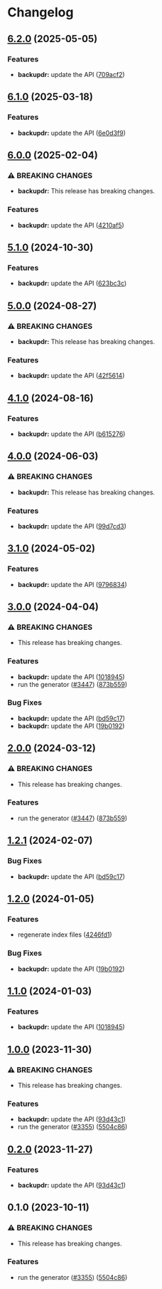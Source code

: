 # Changelog

## [6.2.0](https://github.com/googleapis/google-api-nodejs-client/compare/backupdr-v6.1.0...backupdr-v6.2.0) (2025-05-05)


### Features

* **backupdr:** update the API ([709acf2](https://github.com/googleapis/google-api-nodejs-client/commit/709acf2ec0788bc3f53e9b0a8cd66b615f214c61))

## [6.1.0](https://github.com/googleapis/google-api-nodejs-client/compare/backupdr-v6.0.0...backupdr-v6.1.0) (2025-03-18)


### Features

* **backupdr:** update the API ([6e0d3f9](https://github.com/googleapis/google-api-nodejs-client/commit/6e0d3f9f3ffee8e5df4ebb88e6e37ee634c89a92))

## [6.0.0](https://github.com/googleapis/google-api-nodejs-client/compare/backupdr-v5.1.0...backupdr-v6.0.0) (2025-02-04)


### ⚠ BREAKING CHANGES

* **backupdr:** This release has breaking changes.

### Features

* **backupdr:** update the API ([4210af5](https://github.com/googleapis/google-api-nodejs-client/commit/4210af5cf8e2132def50ef5bffd985b79f2502dd))

## [5.1.0](https://github.com/googleapis/google-api-nodejs-client/compare/backupdr-v5.0.0...backupdr-v5.1.0) (2024-10-30)


### Features

* **backupdr:** update the API ([623bc3c](https://github.com/googleapis/google-api-nodejs-client/commit/623bc3c89a413eba28cacc8e24a86db9be58bce7))

## [5.0.0](https://github.com/googleapis/google-api-nodejs-client/compare/backupdr-v4.1.0...backupdr-v5.0.0) (2024-08-27)


### ⚠ BREAKING CHANGES

* **backupdr:** This release has breaking changes.

### Features

* **backupdr:** update the API ([42f5614](https://github.com/googleapis/google-api-nodejs-client/commit/42f561492446c7acd519b2fae69d8d26826fa86b))

## [4.1.0](https://github.com/googleapis/google-api-nodejs-client/compare/backupdr-v4.0.0...backupdr-v4.1.0) (2024-08-16)


### Features

* **backupdr:** update the API ([b615276](https://github.com/googleapis/google-api-nodejs-client/commit/b6152763390c9b3d37678b84c522ab3c58c8debf))

## [4.0.0](https://github.com/googleapis/google-api-nodejs-client/compare/backupdr-v3.1.0...backupdr-v4.0.0) (2024-06-03)


### ⚠ BREAKING CHANGES

* **backupdr:** This release has breaking changes.

### Features

* **backupdr:** update the API ([99d7cd3](https://github.com/googleapis/google-api-nodejs-client/commit/99d7cd37e685cd9f1b669394d3edf882b7eae1db))

## [3.1.0](https://github.com/googleapis/google-api-nodejs-client/compare/backupdr-v3.0.0...backupdr-v3.1.0) (2024-05-02)


### Features

* **backupdr:** update the API ([9796834](https://github.com/googleapis/google-api-nodejs-client/commit/97968343e02bd85538961138f02ed20976f53a02))

## [3.0.0](https://github.com/googleapis/google-api-nodejs-client/compare/backupdr-v2.0.0...backupdr-v3.0.0) (2024-04-04)


### ⚠ BREAKING CHANGES

* This release has breaking changes.

### Features

* **backupdr:** update the API ([1018945](https://github.com/googleapis/google-api-nodejs-client/commit/10189457700ffa9745f4261a3953f21f3e8e12ac))
* run the generator ([#3447](https://github.com/googleapis/google-api-nodejs-client/issues/3447)) ([873b559](https://github.com/googleapis/google-api-nodejs-client/commit/873b55950bcf04db37f08e8a62caa6e4a9b9c487))


### Bug Fixes

* **backupdr:** update the API ([bd59c17](https://github.com/googleapis/google-api-nodejs-client/commit/bd59c17133bf7774288e315dfc9d95eb0a9b65f7))
* **backupdr:** update the API ([19b0192](https://github.com/googleapis/google-api-nodejs-client/commit/19b019219b696491ea603a8557212b4eee5535c4))

## [2.0.0](https://github.com/googleapis/google-api-nodejs-client/compare/backupdr-v1.2.1...backupdr-v2.0.0) (2024-03-12)


### ⚠ BREAKING CHANGES

* This release has breaking changes.

### Features

* run the generator ([#3447](https://github.com/googleapis/google-api-nodejs-client/issues/3447)) ([873b559](https://github.com/googleapis/google-api-nodejs-client/commit/873b55950bcf04db37f08e8a62caa6e4a9b9c487))

## [1.2.1](https://github.com/googleapis/google-api-nodejs-client/compare/backupdr-v1.2.0...backupdr-v1.2.1) (2024-02-07)


### Bug Fixes

* **backupdr:** update the API ([bd59c17](https://github.com/googleapis/google-api-nodejs-client/commit/bd59c17133bf7774288e315dfc9d95eb0a9b65f7))

## [1.2.0](https://github.com/googleapis/google-api-nodejs-client/compare/backupdr-v1.1.0...backupdr-v1.2.0) (2024-01-05)


### Features

* regenerate index files ([4246fd1](https://github.com/googleapis/google-api-nodejs-client/commit/4246fd1c6484dac0d636d48a2dfcbfcbb2668702))


### Bug Fixes

* **backupdr:** update the API ([19b0192](https://github.com/googleapis/google-api-nodejs-client/commit/19b019219b696491ea603a8557212b4eee5535c4))

## [1.1.0](https://github.com/googleapis/google-api-nodejs-client/compare/backupdr-v1.0.0...backupdr-v1.1.0) (2024-01-03)


### Features

* **backupdr:** update the API ([1018945](https://github.com/googleapis/google-api-nodejs-client/commit/10189457700ffa9745f4261a3953f21f3e8e12ac))

## [1.0.0](https://github.com/googleapis/google-api-nodejs-client/compare/backupdr-v0.2.0...backupdr-v1.0.0) (2023-11-30)


### ⚠ BREAKING CHANGES

* This release has breaking changes.

### Features

* **backupdr:** update the API ([93d43c1](https://github.com/googleapis/google-api-nodejs-client/commit/93d43c13985aa3e36f6029485ae7f72f7621f2a3))
* run the generator ([#3355](https://github.com/googleapis/google-api-nodejs-client/issues/3355)) ([5504c86](https://github.com/googleapis/google-api-nodejs-client/commit/5504c86fd61740886047320e2ed70f02a164acd7))

## [0.2.0](https://github.com/googleapis/google-api-nodejs-client/compare/backupdr-v0.1.0...backupdr-v0.2.0) (2023-11-27)


### Features

* **backupdr:** update the API ([93d43c1](https://github.com/googleapis/google-api-nodejs-client/commit/93d43c13985aa3e36f6029485ae7f72f7621f2a3))

## 0.1.0 (2023-10-11)


### ⚠ BREAKING CHANGES

* This release has breaking changes.

### Features

* run the generator ([#3355](https://github.com/googleapis/google-api-nodejs-client/issues/3355)) ([5504c86](https://github.com/googleapis/google-api-nodejs-client/commit/5504c86fd61740886047320e2ed70f02a164acd7))
